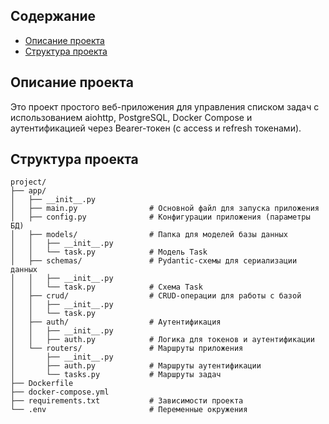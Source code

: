 ## Содержание

- [Описание проекта](#описание-проекта)
- [Структура проекта](#структура-проекта)

## Описание проекта

Это проект простого веб-приложения для управления списком задач с использованием aiohttp, PostgreSQL, Docker Compose и аутентификацией через Bearer-токен (с access и refresh токенами).

## Структура проекта

```plaintext
project/
├── app/
│   ├── __init__.py
│   ├── main.py                # Основной файл для запуска приложения
│   ├── config.py              # Конфигурации приложения (параметры БД)
│   ├── models/                # Папка для моделей базы данных
│   │   ├── __init__.py
│   │   └── task.py            # Модель Task
│   ├── schemas/               # Pydantic-схемы для сериализации данных
│   │   ├── __init__.py
│   │   └── task.py            # Схема Task
│   ├── crud/                  # CRUD-операции для работы с базой
│   │   ├── __init__.py
│   │   └── task.py
│   ├── auth/                  # Аутентификация
│   │   ├── __init__.py
│   │   ├── auth.py            # Логика для токенов и аутентификации
│   └── routers/               # Маршруты приложения
│       ├── __init__.py
│       ├── auth.py            # Маршруты аутентификации
│       └── tasks.py           # Маршруты задач
├── Dockerfile
├── docker-compose.yml
├── requirements.txt           # Зависимости проекта
└── .env                       # Переменные окружения
```
